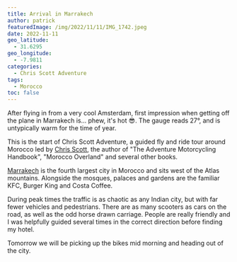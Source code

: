 ```yaml
---
title: Arrival in Marrakech
author: patrick
featuredImage: /img/2022/11/11/IMG_1742.jpeg
date: 2022-11-11
geo_latitude:
  - 31.6295
geo_longitude:
  - -7.9811
categories:
  - Chris Scott Adventure
tags:
  - Morocco
toc: false
---
```


After flying in from a very cool Amsterdam, first impression when getting off the plane in Marrakech is... phew, it's hot 😎. The gauge reads 27°, and is untypically warm for the time of year.

This is the start of Chris Scott Adventure, a guided fly and ride tour around Morocco led by [Chris Scott](https://sahara-overland.com/about-chris-scott/), the author of "The Adventure Motorcycling Handbook", "Morocco Overland" and several other books.

<!--more-->

[Marrakech](https://en.wikipedia.org/wiki/Marrakesh?wprov=sfti1) is the fourth largest city in Morocco and sits west of the Atlas mountains. Alongside the mosques, palaces and gardens are the familiar KFC, Burger King and Costa Coffee.

During peak times the traffic is as chaotic as any Indian city, but with far fewer vehicles and pedestrians. There are as many scooters as cars on the road, as well as the odd horse drawn carriage. People are really friendly and I was helpfully guided several times in the correct direction before finding my hotel.

Tomorrow we will be picking up the bikes mid morning and heading out of the city.
